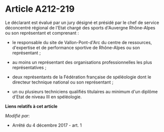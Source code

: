 # Article A212-219

Le déclarant est évalué par un jury désigné et présidé par le chef de service déconcentré régional de l'Etat chargé des
sports d'Auvergne Rhône-Alpes ou son représentant et comprenant :

- le responsable du site de Vallon-Pont-d'Arc du centre de ressources, d'expertise et de performance sportive de Rhône-Alpes
ou son représentant ;

- au moins un représentant des organisations professionnelles les plus représentatives ;

- deux représentants de la Fédération française de spéléologie dont le directeur technique national ou son représentant ;

- un ou plusieurs techniciens qualifiés titulaires au minimum d'un diplôme d'Etat de niveau III en spéléologie.

**Liens relatifs à cet article**

_Modifié par_:

  - Arrêté du 4 décembre 2017 - art. 1
